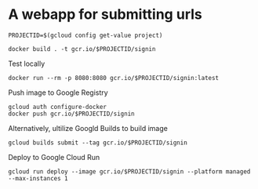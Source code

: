 # A webapp for submitting urls

```
PROJECTID=$(gcloud config get-value project)
```

```
docker build . -t gcr.io/$PROJECTID/signin
```

Test locally
```
docker run --rm -p 8080:8080 gcr.io/$PROJECTID/signin:latest
```

Push image to Google Registry
```
gcloud auth configure-docker
docker push gcr.io/$PROJECTID/signin
```

Alternatively, ultilize Googld Builds to build image
```
gcloud builds submit --tag gcr.io/$PROJECTID/signin
```

Deploy to Google Cloud Run
```
gcloud run deploy --image gcr.io/$PROJECTID/signin --platform managed --max-instances 1
```
